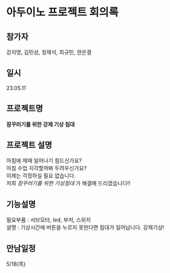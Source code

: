 # 아두이노 프로젝트 회의록
## 참가자
강지영, 김민성, 정재석, 최규민, 한은결
## 일시
23.05.11
## 프로젝트명
__잠꾸러기를 위한 강제 기상 침대__
## 프로젝트 설명
아침에 제때 일어나기 힘드신가요?\
아침 수업 지각할까봐 두려우신가요?\
이제는 걱정하실 필요 없습니다.\
저희 _잠꾸러기를 위한 기상침대_ 가 해결해 드리겠습니다!!

## 기능설명
필요부품 : 서브모터, led, 부저, 스위치\
설명 : 기상시간에 버튼을 누르지 못한다면 침대가 일어납니다. 강제기상!

## 만남일정
5/18(목)
